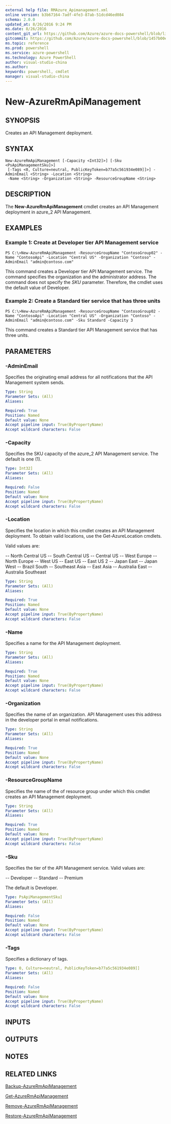 ```yaml
---
external help file: RMAzure_Apimanagement.xml
online version: b3b67164-7adf-4fe3-87ab-51dcd46ed084
schema: 2.0.0
updated_at: 8/26/2016 9:24 PM
ms.date: 8/26/2016
content_git_url: https://github.com/Azure/azure-docs-powershell/blob/live/azureps-cmdlets-docs/Resource%20Manager/API%20Management%20Cmdlets/v1.0/New-AzureRmApiManagement.md
gitcommit: https://github.com/Azure/azure-docs-powershell/blob/1457b00e4be43f52e047ac6fd4ed87f3565c5548/azureps-cmdlets-docs/Resource%20Manager/API%20Management%20Cmdlets/v1.0/New-AzureRmApiManagement.md
ms.topic: reference
ms.prod: powershell
ms.service: azure-powershell
ms.technology: Azure PowerShell
author: visual-studio-china
ms.author: 
keywords: powershell, cmdlet
manager: visual-studio-china
---
```


# New-AzureRmApiManagement
## SYNOPSIS
Creates an API Management deployment.

## SYNTAX

```
New-AzureRmApiManagement [-Capacity <Int32]>] [-Sku <PsApiManagementSku]>]
 [-Tags <0, Culture=neutral, PublicKeyToken=b77a5c561934e089]]>] -AdminEmail <String> -Location <String>
 -Name <String> -Organization <String> -ResourceGroupName <String>
```

## DESCRIPTION
The **New-AzureRmApiManagement** cmdlet creates an API Management deployment in azure_2 API Management.

## EXAMPLES

### Example 1: Create at Developer tier API Management service
```
PS C:\>New-AzureRmApiManagement -ResourceGroupName "ContosoGroup02" -Name "ContosoApi" -Location "Central US" -Organization "Contoso" -AdminEmail "admin@contoso.com"
```

This command creates a Developer tier API Management service.
The command specifies the organization and the administrator address.
The command does not specify the *SKU* parameter.
Therefore, the cmdlet uses the default value of Developer.

### Example 2: Create a Standard tier service that has three units
```
PS C:\>New-AzureRmApiManagement -ResourceGroupName "ContosoGroup02 -Name "ContosoApi" -Location "Central US" -Organization "Contoso" -AdminEmail "admin@contoso.com" -Sku Standard -Capacity 3
```

This command creates a Standard tier API Management service that has three units.

## PARAMETERS

### -AdminEmail
Specifies the originating email address for all notifications that the API Management system sends.

```yaml
Type: String
Parameter Sets: (All)
Aliases: 

Required: True
Position: Named
Default value: None
Accept pipeline input: True(ByPropertyName)
Accept wildcard characters: False
```

### -Capacity
Specifies the SKU capacity of the azure_2 API Management service.
The default is one (1).

```yaml
Type: Int32]
Parameter Sets: (All)
Aliases: 

Required: False
Position: Named
Default value: None
Accept pipeline input: True(ByPropertyName)
Accept wildcard characters: False
```

### -Location
Specifies the location in which this cmdlet creates an API Management deployment.
To obtain valid locations, use the Get-AzureLocation cmdlets.

Valid values are: 

-- North Central US
-- South Central US
-- Central US
-- West Europe
-- North Europe
-- West US
-- East US
-- East US 2
-- Japan East
-- Japan West
-- Brazil South
-- Southeast Asia
-- East Asia
-- Australia East
-- Australia Southeast

```yaml
Type: String
Parameter Sets: (All)
Aliases: 

Required: True
Position: Named
Default value: None
Accept pipeline input: True(ByPropertyName)
Accept wildcard characters: False
```

### -Name
Specifies a name for the API Management deployment.

```yaml
Type: String
Parameter Sets: (All)
Aliases: 

Required: True
Position: Named
Default value: None
Accept pipeline input: True(ByPropertyName)
Accept wildcard characters: False
```

### -Organization
Specifies the name of an organization.
API Management uses this address in the developer portal in email notifications.

```yaml
Type: String
Parameter Sets: (All)
Aliases: 

Required: True
Position: Named
Default value: None
Accept pipeline input: True(ByPropertyName)
Accept wildcard characters: False
```

### -ResourceGroupName
Specifies the name of the of resource group under which this cmdlet creates an API Management deployment.

```yaml
Type: String
Parameter Sets: (All)
Aliases: 

Required: True
Position: Named
Default value: None
Accept pipeline input: True(ByPropertyName)
Accept wildcard characters: False
```

### -Sku
Specifies the tier of the API Management service.
Valid values are: 

-- Developer 
-- Standard 
-- Premium 

The default is Developer.

```yaml
Type: PsApiManagementSku]
Parameter Sets: (All)
Aliases: 

Required: False
Position: Named
Default value: None
Accept pipeline input: True(ByPropertyName)
Accept wildcard characters: False
```

### -Tags
Specifies a dictionary of tags.

```yaml
Type: 0, Culture=neutral, PublicKeyToken=b77a5c561934e089]]
Parameter Sets: (All)
Aliases: 

Required: False
Position: Named
Default value: None
Accept pipeline input: True(ByPropertyName)
Accept wildcard characters: False
```

## INPUTS

## OUTPUTS

## NOTES

## RELATED LINKS

[Backup-AzureRmApiManagement](b3b67164-7adf-4fe3-87ab-51dcd46ed084)

[Get-AzureRmApiManagement](e067ded3-a2e3-4d53-8628-0ebbafa62721)

[Remove-AzureRmApiManagement](9a2c4617-9870-4d9c-92fa-2af03211d931)

[Restore-AzureRmApiManagement](b0ff412d-269a-472f-8d79-9c0b9f0ebac2)

